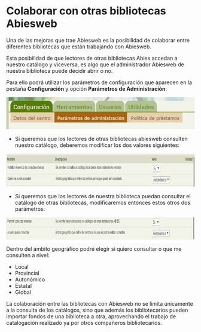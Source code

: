 
# Colaborar con otras bibliotecas Abiesweb

Una de las mejoras que trae Abiesweb es la posibilidad de colaborar entre diferentes bibliotecas que están trabajando con Abiesweb. 

Esta posibilidad de que lectores de otras bibliotecas Abies accedan a nuestro catálogo y viceversa, es algo que el administrador Abiesweb de nuestra biblioteca puede decidir abrir o no. 

Para ello podrá utilizar los parámetros de configuración que aparecen en la pestaña **Configuración** y opción **Parámetros de Administración**:

<img src="img/ParametrosAdministracion.JPG" width="553" height="86" />

- Si queremos que los lectores de otras bibliotecas abiesweb consulten nuestro catálogo, deberemos modificar los dos valores siguientes:

<img src="img/meconsultan.JPG" width="1001" height="89" />

- Si queremos que los lectores de nuestra biblioteca puedan consultar el catálogo de otras bibliotecas, modificaremos entonces estos otros dos parámetros:

<img src="img/ConsultoAOtros.JPG" width="1002" height="59" />

Dentro del ámbito geográfico podré elegir si quiero consultar o que me consulten a nivel:

- Local
- Provincial
- Autonómico
- Estatal
- Global

La colaboración entre las bibliotecas con Abiesweb no se limita únicamente a la consulta de los catálogos, sino que además los bibliotecarios pueden importar fondos de una biblioteca a otra, aprovechando el trabajo de catalogación realizado ya por otros compañeros bibliotecarios.

